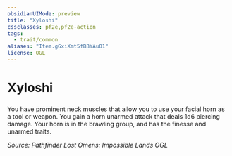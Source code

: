 ```yaml
---
obsidianUIMode: preview
title: "Xyloshi"
cssclasses: pf2e,pf2e-action
tags:
  - trait/common
aliases: "Item.gGxiXmt5fBBYAu01"
license: OGL
---
```

# Xyloshi

### 






You have prominent neck muscles that allow you to use your facial horn as a tool or weapon. You gain a horn unarmed attack that deals 1d6 piercing damage. Your horn is in the brawling group, and has the finesse and unarmed traits.

*Source: Pathfinder Lost Omens: Impossible Lands*
*OGL*